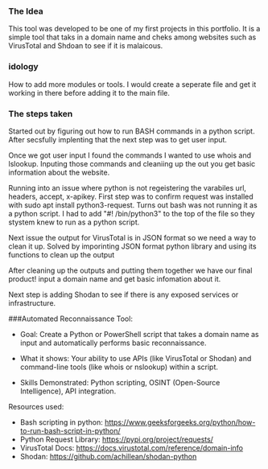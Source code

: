 

### The Idea
This tool was developed to be one of my first projects in this portfolio. It is a simple tool that taks in a domain name and cheks among websites such as VirusTotal and Shdoan to see if it is malaicous. 

### idology
How to add more modules or tools. I would create a seperate file and get it working in there before adding it to the main file. 


### The steps taken
Started out by figuring out how to run BASH commands in a python script. After secsfully implenting that the next step was to get user input. 

Once we got user input I found the commands I wanted to use whois and lslookup. Inputing those commands and cleaniing up the out you get basic information about the website.

Running into an issue where python is not regeistering the varabiles url, headers, accept, x-apikey. 
First step was to confirm request was installed with sudo apt install python3-request. 
Turns out bash was not running it as a python script. I had to add "#! /bin/python3" to the top of the file so they stystem knew to run as a python script. 


Next issue the output for VirusTotal is in JSON format so we need a way to clean it up. Solved by imporinting JSON format python library and using its functions to clean up the output

After cleaning up the outputs and putting them together we have our final product! input a domain name and get basic infomation about it.

Next step is adding Shodan to see if there is any exposed services or infrastructure.

###Automated Reconnaissance Tool:

- Goal: Create a Python or PowerShell script that takes a domain name as input and automatically performs basic reconnaissance.

- What it shows: Your ability to use APIs (like VirusTotal or Shodan) and command-line tools (like whois or nslookup) within a script.

- Skills Demonstrated: Python scripting, OSINT (Open-Source Intelligence), API integration.



Resources used:
- Bash scripting in python: https://www.geeksforgeeks.org/python/how-to-run-bash-script-in-python/
- Python Request Library: https://pypi.org/project/requests/
- VirusTotal Docs: https://docs.virustotal.com/reference/domain-info
- Shodan: https://github.com/achillean/shodan-python

